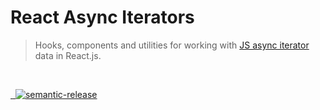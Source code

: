 # React Async Iterators

> Hooks, components and utilities for working with [JS async iterator](https://developer.mozilla.org/en-US/docs/Web/JavaScript/Reference/Global_Objects/AsyncIterator) data in React.js.

<br />

<p>
  <a href="https://github.com/shtaif/react-async-iterators/actions/workflows/ci-tests.yaml">
    <img alt="" src="https://github.com/shtaif/react-async-iterators/actions/workflows/ci-tests.yaml/badge.svg" />
  </a>
  <a href="https://github.com/shtaif/react-async-iterators/actions/workflows/ci-build-check.yaml">
    <img alt="" src="https://github.com/shtaif/react-async-iterators/actions/workflows/ci-build-check.yaml/badge.svg" />
  </a>
  <a href="https://semver.org">
    <img alt="semantic-release" src="https://img.shields.io/badge/%20%20%F0%9F%93%A6%F0%9F%9A%80-semantic--release-e10079.svg" />
  </a>
<p>
